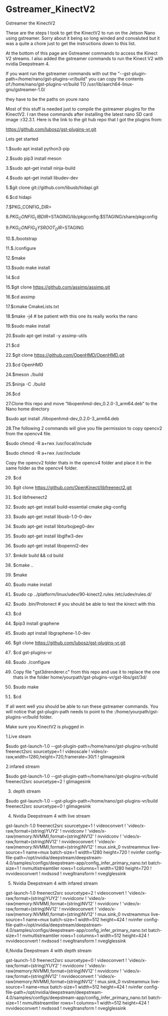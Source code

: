 # Gstreamer_KinectV2
 Gstreamer the KinectV2
 
 These are the steps I took to get the KinectV2 to run on the Jetson Nano using gstreamer.
Sorry about it being so long winded and convaluted but it was a quite a chore just to get the instructions down to this list.

At the bottom of this page are Gstreamer commands to access the Kinect V2 streams.
I also added the gstreamer commands to run the Kinect V2 with nvidia Deepstream 4.

If you want run the gstreamer commands with out the "--gst-plugin-path=/home/nano/gst-plugins-vr/build" you can copy the contents of:/home/nano/gst-plugins-vr/build TO
/usr/lib/aarch64-linux-gnu/gstreamer-1.0/

they have to be the paths on youre nano


Most of this stuff is needed just to compile the gstreamer plugins for the KinectV2.
I ran these commands after installing the latest nano SD card image :r32.3.1.
Here is the link to the git hub repo that I got the plugins from:

 https://github.com/lubosz/gst-plugins-vr.git



Lets get started

1.$sudo apt install python3-pip

2.$sudo pip3 install meson

3.$sudo apt-get install ninja-build

4.$sudo apt-get install libudev-dev

5.$git clone git://github.com/libusb/hidapi.git

6.$cd hidapi

7.$PKG_CONFIG_DIR=
  
8.$PKG_CONFIG_LIBDIR=$STAGING/lib/pkgconfig:$STAGING/share/pkgconfig

9.$PKG_CONFIG_SYSROOT_DIR=$STAGING 

10.$./bootstrap

11.$./configure

12.$make

13.$sudo make install

14.$cd

15.$git clone https://github.com/assimp/assimp.git

16.$cd assimp

17.$cmake CmakeLists.txt

18.$make -j4  # be patient with this one its  really works the nano

19.$sudo make install

20.$sudo apt-get install -y assimp-utils

21.$cd

22.$git clone https://github.com/OpenHMD/OpenHMD.git

23.$cd OpenHMD

24.$meson ./build

25.$ninja -C ./build

26.$cd

27.Clone this repo and move “libopenhmd-dev_0.2.0-3_arm64.deb”
to the Nano home directory

$sudo apt install ./libopenhmd-dev_0.2.0-3_arm64.deb 


28.The following 2 commands will give you file permission to copy opencv2 from the opencv4 file.

   $sudo chmod -R a+rwx /usr/local/include

   $sudo chmod -R a+rwx /usr/include

  Copy the opencv2 folder thats in the opencv4 folder
  and place it in the same folder as the opencv4 folder. 

29. $cd

30. $git clone https://github.com/OpenKinect/libfreenect2.git

31. $cd libfreenect2

32. $sudo apt-get install build-essential cmake pkg-config

33. $sudo apt-get install libusb-1.0-0-dev

34. $sudo apt-get install libturbojpeg0-dev

35. $sudo apt-get install libglfw3-dev

36. $sudo apt-get install libopenni2-dev

37. $mkdir build && cd build 

38. $cmake .. 

39. $make

40. $sudo make install

41. $sudo cp ../platform/linux/udev/90-kinect2.rules /etc/udev/rules.d/

42. $sudo .bin/Protonect # you should be able to test the kinect with this

43. $cd


44. $pip3 install graphene

45. $sudo apt install libgraphene-1.0-dev


46.  $git clone https://github.com/lubosz/gst-plugins-vr.git


47. $cd gst-plugins-vr

48. $sudo ./configure

49. Copy file "gst3drenderer.c" from this repo and use it to replace the one thats in the folder home/yourpath/gst-plugins-vr/gst-libs/gst/3d/

50. $sudo make

51. $cd


If all went well you should be able to run these gstreamer commands.
You will notice that gst-plugin-path needs to point to the :/home/yourpath/gst-plugins-vr/build folder.

Make sure you KinectV2 is plugged in

1.Live steam

$sudo  gst-launch-1.0 --gst-plugin-path=/home/nano/gst-plugins-vr/build freenect2src sourcetype=1 ! videoscale ! video/x-raw,width=1280,height=720,framerate=30/1 ! glimagesink

2.infared stream

$sudo gst-launch-1.0 --gst-plugin-path=/home/nano/gst-plugins-vr/build freenect2src sourcetype=2 ! glimagesink

3. depth stream

$sudo gst-launch-1.0 --gst-plugin-path=/home/nano/gst-plugins-vr/build freenect2src sourcetype=0 ! glimagesink

4. Nvidia Deepstream 4 with live stream

 gst-launch-1.0 freenect2src sourcetype=1 ! videoconvert ! 'video/x-raw,format=(string)YUY2' !  nvvidconv ! 'video/x-raw(memory:NVMM),format=(string)NV12' ! nvvidconv ! 'video/x-raw,format=(string)NV12' ! nvvideoconvert ! 'video/x-raw(memory:NVMM),format=(string)NV12' ! mux.sink_0 nvstreammux live-source=1 name=mux batch-size=1 width=1280 height=720 ! nvinfer config-file-path=/opt/nvidia/deepstream/deepstream-4.0/samples/configs/deepstream-app/config_infer_primary_nano.txt  batch-size=1 ! nvmultistreamtiler rows=1 columns=1 width=1280 height=720 ! nvvideoconvert ! nvdsosd ! nvegltransform ! nveglglessink
 
 5. Nvidia Deepstream 4 with infared stream
 
 gst-launch-1.0 freenect2src sourcetype=2 ! videoconvert ! 'video/x-raw,format=(string)YUY2' !  nvvidconv ! 'video/x-raw(memory:NVMM),format=(string)NV12' ! nvvidconv ! 'video/x-raw,format=(string)NV12' ! nvvideoconvert ! 'video/x-raw(memory:NVMM),format=(string)NV12' ! mux.sink_0 nvstreammux live-source=1 name=mux batch-size=1 width=512 height=424 ! nvinfer config-file-path=/opt/nvidia/deepstream/deepstream-4.0/samples/configs/deepstream-app/config_infer_primary_nano.txt  batch-size=1 ! nvmultistreamtiler rows=1 columns=1 width=512 height=424 ! nvvideoconvert ! nvdsosd ! nvegltransform ! nveglglessink
 
 6,Nvidia Deepstream 4 with depth stream
 
 gst-launch-1.0 freenect2src sourcetype=0 ! videoconvert ! 'video/x-raw,format=(string)YUY2' !  nvvidconv ! 'video/x-raw(memory:NVMM),format=(string)NV12' ! nvvidconv ! 'video/x-raw,format=(string)NV12' ! nvvideoconvert ! 'video/x-raw(memory:NVMM),format=(string)NV12' ! mux.sink_0 nvstreammux live-source=1 name=mux batch-size=1 width=512 height=424 ! nvinfer config-file-path=/opt/nvidia/deepstream/deepstream-4.0/samples/configs/deepstream-app/config_infer_primary_nano.txt  batch-size=1 ! nvmultistreamtiler rows=1 columns=1 width=512 height=424 ! nvvideoconvert ! nvdsosd ! nvegltransform ! nveglglessink
 
 

